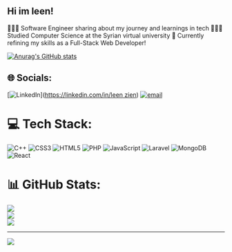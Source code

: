 ## Hi im leen!

👩🏻‍💻 Software Engineer sharing about my journey and learnings in tech
👩🏻‍🎓 Studied Computer Science at the Syrian virtual university
💭 Currently refining my skills as a Full-Stack Web Developer!

[![Anurag's GitHub stats](https://github-readme-stats.vercel.app/api?username=leen165)](https://github.com/anuraghazra/github-readme-stats)



## 🌐 Socials:
[![LinkedIn](https://img.shields.io/badge/LinkedIn-%230077B5.svg?logo=linkedin&logoColor=white)]([https://linkedin.com/in/leen zien](https://www.linkedin.com/in/leen-zien-862087254/)) [![email](https://img.shields.io/badge/Email-D14836?logo=gmail&logoColor=white)](mailto:leen_zien@web.de) 

# 💻 Tech Stack:
![C++](https://img.shields.io/badge/c++-%2300599C.svg?style=for-the-badge&logo=c%2B%2B&logoColor=white) ![CSS3](https://img.shields.io/badge/css3-%231572B6.svg?style=for-the-badge&logo=css3&logoColor=white) ![HTML5](https://img.shields.io/badge/html5-%23E34F26.svg?style=for-the-badge&logo=html5&logoColor=white) ![PHP](https://img.shields.io/badge/php-%23777BB4.svg?style=for-the-badge&logo=php&logoColor=white) ![JavaScript](https://img.shields.io/badge/javascript-%23323330.svg?style=for-the-badge&logo=javascript&logoColor=%23F7DF1E) ![Laravel](https://img.shields.io/badge/laravel-%23FF2D20.svg?style=for-the-badge&logo=laravel&logoColor=white) ![MongoDB](https://img.shields.io/badge/MongoDB-%234ea94b.svg?style=for-the-badge&logo=mongodb&logoColor=white) ![React](https://img.shields.io/badge/react-%2320232a.svg?style=for-the-badge&logo=react&logoColor=%2361DAFB)
# 📊 GitHub Stats:
![](https://github-readme-stats.vercel.app/api?username=leen165&theme=dark&hide_border=false&include_all_commits=false&count_private=false)<br/>
![](https://nirzak-streak-stats.vercel.app/?user=leen165&theme=dark&hide_border=false)<br/>
![](https://github-readme-stats.vercel.app/api/top-langs/?username=leen165&theme=dark&hide_border=false&include_all_commits=false&count_private=false&layout=compact)

---
[![](https://visitcount.itsvg.in/api?id=leen165&icon=0&color=0)](https://visitcount.itsvg.in)

<!-- Proudly created with GPRM ( https://gprm.itsvg.in ) -->

